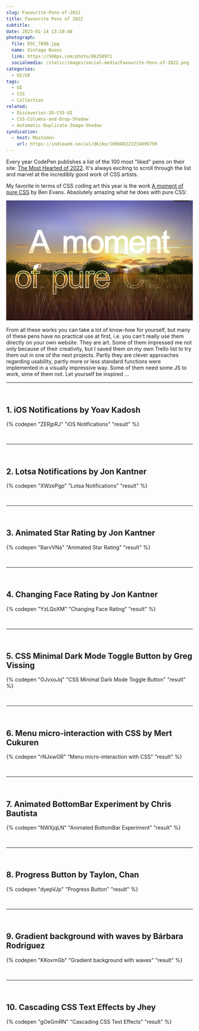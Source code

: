 ```yaml
---
slug: Favourite-Pens-of-2022
title: Favourite Pens of 2022
subtitle:
date: 2023-01-14 13:10:48
photograph:
  file: DSC_7898.jpg
  name: Vintage Boxes
  link: https://500px.com/photo/86258971
  socialmedia: /static/images/social-media/Favourite-Pens-of-2022.png
categories:
  - UI/UX
tags:
  - UI
  - CSS
  - Collection
related:
  - Discoveries-20-CSS-UI
  - CSS-Columns-and-Drop-Shadow
  - Automatic-Duplicate-Image-Shadow
syndication:
  - host: Mastodon
    url: https://indieweb.social/@kiko/109688223234996799
---
```


Every year CodePen publishes a list of the 100 most "liked" pens on their site: [The Most Hearted of 2022](https://codepen.io/2022/popular/). It's always exciting to scroll through the list and marvel at the incredibly good work of CSS artists. 

My favorite in terms of CSS coding art this year is the work [A moment of pure CSS](https://codepen.io/ivorjetski/pen/yLjeqgb) by Ben Evans. Absolutely amazing what he does with pure CSS:

![Really ... no image involved!](Favourite-Pens-of-2022/a-moment-of-pure-css.png)

From all these works you can take a lot of know-how for yourself, but many of these pens have no practical use at first, i.e. you can't really use them directly on your own website. They are art. Some of them impressed me not only because of their creativity, but I saved them on my own Trello list to try them out in one of the next projects. Partly they are clever approaches regarding usability, partly more or less standard functions were implemented in a visually impressive way. Some of them need some JS to work, sime of them not. Let yourself be inspired ...

<!-- more -->

<hr><br>

## 1. iOS Notifications by Yoav Kadosh

{% codepen "ZERjpRJ" "iOS Notifications" "result" %}

<br><hr><br>

## 2. Lotsa Notifications by Jon Kantner

{% codepen "XWzePgp" "Lotsa Notifications" "result" %}

<br><hr><br>

## 3. Animated Star Rating by Jon Kantner

{% codepen "BarvVNa" "Animated Star Rating" "result" %}

<br><hr><br>

## 4. Changing Face Rating by Jon Kantner

{% codepen "YzLQoXM" "Changing Face Rating" "result" %}

<br><hr><br>

## 5. CSS Minimal Dark Mode Toggle Button by Greg Vissing

{% codepen "OJvxoJq" "CSS Minimal Dark Mode Toggle Button" "result" %}

<br><hr><br>

## 6. Menu micro-interaction with CSS by Mert Cukuren

{% codepen "rNJxwGR" "Menu micro-interaction with CSS" "result" %}

<br><hr><br>

## 7. Animated BottomBar Experiment by Chris Bautista

{% codepen "NWXjqLN" "Animated BottomBar Experiment" "result" %}

<br><hr><br>

## 8. Progress Button by Taylon, Chan

{% codepen "dyepVJp" "Progress Button" "result" %}

<br><hr><br>

## 9. Gradient background with waves by Bárbara Rodríguez

{% codepen "KKovmGb" "Gradient background with waves" "result" %}

<br><hr><br>

## 10. Cascading CSS Text Effects by Jhey

{% codepen "gOeGmRN" "Cascading CSS Text Effects" "result" %}

